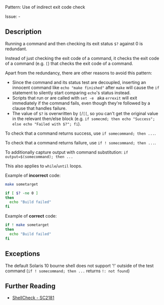 Pattern: Use of indirect exit code check

Issue: -

## Description

Running a command and then checking its exit status `$?` against 0 is redundant.

Instead of just checking the exit code of a command, it checks the exit code of a command (e.g. `[`) that checks the exit code of a command.

Apart from the redundancy, there are other reasons to avoid this pattern:

* Since the command and its status test are decoupled, inserting an innocent command like `echo "make finished"` after `make` will cause the `if` statement to silently start comparing `echo`'s status instead.
* Scripts that run or are called with `set -e ` aka `errexit` will exit immediately if the command fails, even though they're followed by a clause that handles failure. 
* The value of `$?` is overwritten by `[`/`[[`, so you can't get the original value in the relevant then/else block (e.g. `if somecmd; then echo "Success"; else echo "Failed with $?"; fi`).

To check that a command returns success, use `if somecommand; then ...`.

To check that a command returns failure, use `if ! somecommand; then ...`.

To additionally capture output with command substitution: `if output=$(somecommand); then ...`

This also applies to `while`/`until` loops.

Example of **incorrect** code:

```sh
make sometarget

if [ $? -ne 0 ]
then
  echo "Build failed"
fi
```

Example of **correct** code:

```sh
if ! make sometarget
then
  echo "Build failed"
fi
```
## Exceptions

The default Solaris 10 bourne shell does not support '!' outside of the test command (`if ! somecommand; then ...` returns `!: not found`)

## Further Reading

* [ShellCheck - SC2181](https://github.com/koalaman/shellcheck/wiki/SC2181)

